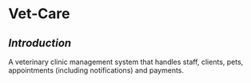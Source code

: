 # Vet-Care

## _Introduction_

A veterinary clinic management system that handles staff, clients, pets, appointments (including notifications) and payments.

